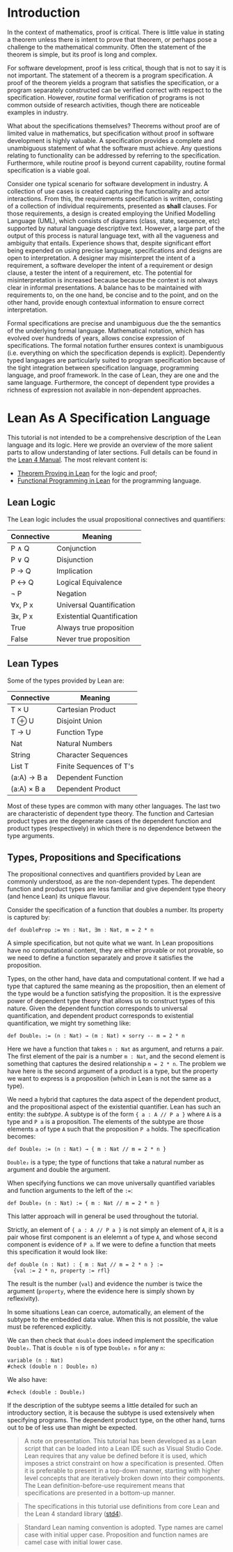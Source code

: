 # Introduction

In the context of mathematics, proof is critical. There is little value in stating a
theorem unless there is intent to prove that theorem, or perhaps pose a challenge to the
mathematical community. Often the statement of the theorem is simple, but its proof is
long and complex.

For software development, proof is less critical, though that is not to say it is not
important. The statement of a theorem is a program specification. A proof of the
theorem yields a program that satisfies the specification, or a program separately
constructed can be verified correct with respect to the specification. However,
_routine_ formal verification of programs is not common outside of research activities,
though there are noticeable examples in industry.

What about the specifications themselves? Theorems without proof are of limited
value in mathematics, but specification without proof in software development is
highly valuable. A specification provides a complete and unambiguous statement of
what the software must achieve. Any questions relating to functionality can be
addressed by referring to the specification. Furthermore, while routine proof is
beyond current capability, routine formal specification is a viable goal.

Consider one typical scenario for software development in industry. A collection of
use cases is created capturing the functionality and actor interactions. From this,
the requirements specification is written, consisting of a collection of
individual requirements, presented as __shall__ clauses. For those requirements, a
design is created employing the Unified Modelling Language (UML), which consists of
diagrams (class, state, sequence, etc) supported by natural language descriptive text.
However, a large part of the output of this process is natural language text, with all
the vagueness and ambiguity that entails. Experience shows that, despite significant
effort being expended on using precise language, specifications and designs are open to
interpretation. A designer may misinterpret the intent of a requirement, a software
developer the intent of a requirement or design clause, a tester the intent of a
requirement, etc. The potential for misinterpretation is increased because because the
context is not always clear in informal presentations. A balance has to be
maintained with requirements to, on the one hand, be concise and to the point, and on
the other hand, provide enough contextual information to ensure correct interpretation.

Formal specifications are precise and unambiguous due the the semantics of the
underlying formal language. Mathematical notation, which has evolved over hundreds of
years, allows concise expression of specifications. The formal notation further ensures
context is unambiguous (i.e. everything on which the specification depends is explicit).
Dependently typed languages are particularly suited to program specification because of
the tight integration between specification language, programming language, and proof
framework. In the case of Lean, they are one and the same language. Furthermore, the
concept of dependent type provides a richness of expression not available in
non-dependent approaches.

# Lean As A Specification Language

This tutorial is not intended to be a comprehensive description of the Lean language
and its logic. Here we provide an overview of the more salient parts to allow understanding
of later sections. Full details can be found in the [Lean 4 Manual](https://leanprover.github.io/lean4/doc/).
The most relevant content is:
* [Theorem Proving in Lean](https://leanprover.github.io/theorem_proving_in_lean4/title_page.html)
for the logic and proof;
* [Functional Programming in Lean](https://leanprover.github.io/lean4/doc/fplean.html)
for the programming language.

## Lean Logic

The Lean logic includes the usual propositional connectives and quantifiers:

| Connective | Meaning                    |
| ---------- | -------------------------- |
| P ∧ Q      | Conjunction                |
| P ∨ Q      | Disjunction                |
| P → Q      | Implication                |
| P ↔ Q      | Logical Equivalence        |
| ¬ P        | Negation                   |
| ∀x, P x    | Universal Quantification   |
| ∃x, P x    | Existential Quantification |
| True       | Always true proposition    |
| False      | Never true proposition     |

## Lean Types

Some of the types provided by Lean are:

| Connective  | Meaning            |
| ----------- | ------------------- |
| T × U       | Cartesian Product   |
| T ⊕ U       | Disjoint Union      |
| T → U       | Function Type       |
| Nat         | Natural Numbers     |
| String      | Character Sequences |
| List T      | Finite Sequences of T's |
| (a:A) → B a | Dependent Function  |
| (a:A) × B a | Dependent Product   |

Most of these types are common with many other languages. The last two are
characteristic of dependent type theory. The function and Cartesian product types
are the degenerate cases of the dependent function and product types (respectively)
in which there is no dependence between the type arguments.

## Types, Propositions and Specifications

The propositional connectives and quantifiers provided by Lean are commonly understood,
as are the non-dependent types. The dependent function and product types are less
familiar and give dependent type theory (and hence Lean) its unique flavour.

Consider the specification of a function that doubles a number. Its property
is captured by:

```lean
def doubleProp := ∀n : Nat, ∃m : Nat, m = 2 * n
```

A simple specification, but not quite what we want. In Lean propositions have
no computational content, they are either provable or not provable, so we need
to define a function separately and prove it satisfies the proposition.

Types, on the other hand, have data and computational content. If we had a type
that captured the same meaning as the proposition, then an element of the type
would be a function satisfying the proposition. It is the expressive power of
dependent type theory that allows us to construct types of this nature. Given the
dependent function corresponds to universal quantification, and dependent product
corresponds to existential quantification, we might try something like:

```lean
def Double₁ := (n : Nat) → (m : Nat) × sorry -- m = 2 * n
```

Here we have a function that takes `n : Nat` as argument, and returns a pair.
The first element of the pair is a number `m : Nat`, and the second element is
something that captures the desired relationship `m = 2 * n`. The problem
we have here is the second argument of a product is a type, but the property
we want to express is a proposition (which in Lean is not the same as a type).

We need a hybrid that captures the data aspect of the dependent product, and the
propositional aspect of the existential quantifier. Lean has such an entity: the _subtype_.
A subtype is of the form `{ a : A // P a }` where `A` is a type and `P a` is a
proposition. The elements of the subtype are those elements `a` of type `A` such that
the proposition `P a` holds. The specification becomes:

```lean
def Double₂ := (n : Nat) → { m : Nat // m = 2 * n }
```

`Double₂` is a type; the type of functions that take a natural number as argument
and double the argument.

When specifying functions we can move universally quantified variables and function arguments
to the left of the `:=`:

```lean
def Double₃ (n : Nat) := { m : Nat // m = 2 * n }
```

This latter approach will in general be used throughout the tutorial.

Strictly, an element of `{ a : A // P a }` is not simply an element of `A`, it is
a pair whose first component is an elelemnt `a` of type `A`, and whose second
component is evidence of `P a`. If we were to define a function that meets this
specification it would look like:

```lean
def double (n : Nat) : { m : Nat // m = 2 * n } :=
  {val := 2 * n, property := rfl}
```

The result is the number (`val`) and evidence the number is twice the argument
(`property`, where the evidence here is simply shown by reflexivity).

In some situations Lean can coerce, automatically, an element of the subtype to
the embedded data value. When this is not possible, the value must be referenced
explicitly.

We can then check that `double` does indeed implement the specification `Double₃`.
That is `double n` is of type `Double₃ n` for any `n`:

```lean
variable (n : Nat)
#check (double n : Double₃ n)
```

We also have:

```lean
#check (double : Double₂)
```

If the description of the subtype seems a little detailed for such an introductory
section, it is because the subtype is used extensively when specifying
programs. The dependent product type, on the other hand, turns out to be of
less use than might be expected.

> A note on presentation. This tutorial has been developed as a Lean script that can be
loaded into a Lean IDE such as Visual Studio Code. Lean requires that any value
be defined before it is used, which imposes a strict constraint on how a
specification is presented. Often it is preferable to present in a top-down manner,
starting with higher level concepts that are iteratively broken down into their
components. The Lean definition-before-use requirement means that specifications are
presented in a bottom-up manner.

> The specifications in this tutorial use definitions from core Lean and the Lean 4
standard library ([std4](https://github.com/leanprover/std4)).

> Standard Lean naming convention is adopted. Type names are camel case with initial upper case.
Proposition and function names are camel case with initial lower case.
